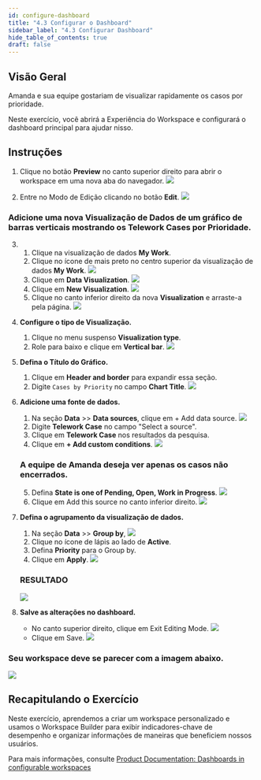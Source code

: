 ```yaml
---
id: configure-dashboard
title: "4.3 Configurar o Dashboard"
sidebar_label: "4.3 Configurar Dashboard"
hide_table_of_contents: true
draft: false
---
```


## Visão Geral

Amanda e sua equipe gostariam de visualizar rapidamente os casos por prioridade.

Neste exercício, você abrirá a Experiência do Workspace e configurará o dashboard principal para ajudar nisso.

## Instruções

1. Clique no botão **Preview** no canto superior direito para abrir o workspace em uma nova aba do navegador.
![](../images/2023-10-04-15-48-32.png)

2. Entre no Modo de Edição clicando no botão **Edit**.
![](../images/2023-10-04-15-49-06.png)

### Adicione uma nova Visualização de Dados de um gráfico de barras verticais mostrando os Telework Cases por Prioridade.

3. 
   1. Clique na visualização de dados **My Work**.
   2. Clique no ícone de mais preto no centro superior da visualização de dados **My Work**.
   ![](../images/2023-11-03-21-35-34.png)
   3. Clique em **Data Visualization**.
   ![](../images/2023-11-03-21-37-17.png)
   4. Clique em **New Visualization**.
   ![](../images/2023-11-03-21-32-24.png)
   5. Clique no canto inferior direito da nova **Visualization** e arraste-a pela página.
   ![](../images/2023-11-03_21-39-51.gif)

4. **Configure o tipo de Visualização.**
   1. Clique no menu suspenso **Visualization type**.
   2. Role para baixo e clique em **Vertical bar**.
   ![](../images/2023-11-03-21-45-33.png)

5. **Defina o Título do Gráfico.**
   1. Clique em **Header and border** para expandir essa seção.
   2. Digite `Cases by Priority` no campo **Chart Title**.
   ![](../images/2023-11-03-21-47-25.png)

6. **Adicione uma fonte de dados.**
   1. Na seção **Data** >> **Data sources**, clique em <span className="button-purple-square">+ Add data source</span>.
   ![](workspace/Click_Add_Datasource.png)
   2. Digite **Telework Case** no campo "Select a source".
   3. Clique em **Telework Case** nos resultados da pesquisa.
   4. Clique em **+ Add custom conditions**.
   ![](../images/2023-11-08-15-15-36.png)

   ### A equipe de Amanda deseja ver apenas os casos não encerrados.
   5. Defina **State is one of Pending, Open, Work in Progress**.
   ![](../images/2023-11-08-15-16-33.png)
   6. Clique em <span className="button-purple-square">Add this source</span> no canto inferior direito.
   ![](../images/2023-10-04-16-05-18.png)

9. **Defina o agrupamento da visualização de dados.**
    1. Na seção **Data** >> **Group by**,
    ![](../images/2023-11-08-15-18-19.png)
    2. Clique no ícone de lápis ao lado de **Active**.
    3. Defina **Priority** para o Group by.
    4. Clique em **Apply**.
    ![](../images/2023-11-08-15-20-23.png)
    ### RESULTADO
    ![](../images/2023-11-08-15-20-57.png)

10. **Salve as alterações no dashboard.**
    * No canto superior direito, clique em <span className="button-white">Exit Editing Mode</span>.
    ![](../images/2023-11-08-15-22-44.png)
    * Clique em <span className="button-purple-square">Save</span>.
    ![](../images/2023-11-08-15-21-55.png)

### Seu workspace deve se parecer com a imagem abaixo.

![](../images/2023-11-08-15-30-30.png)

## Recapitulando o Exercício

Neste exercício, aprendemos a criar um workspace personalizado e usamos o Workspace Builder para exibir indicadores-chave de desempenho e organizar informações de maneiras que beneficiem nossos usuários.

Para mais informações, consulte [Product Documentation: Dashboards in configurable workspaces](https://docs.servicenow.com/csh?topicname=analytics-center-dashboards.html&version=latest)
